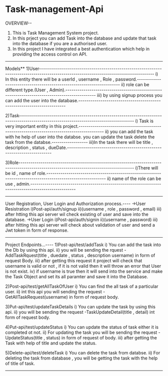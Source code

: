 # Task-management-Api

OVERVIEW--
1) This is Task Management System project.
2) In this prject you can add Task into the database and update that task into the database if you are a authorised user.
3) In this project I have integrated a best authentication which help in providing the access control on API.

----------------------------------------------------------------------------------------------------------------------------------------------
Models**
1)User---------------------------------------------------------------------------------------------------------------------------------------
  i) In this entity there will be a userId , username , Role , password.---------------------------------------------------------------------
  ii) role can be different type.(User , Admin).---------------------------------------------------------------------------------------------
  iii) by using signup process you can add the user into the database.-----------------------------------------------------------------------

2)Task---------------------------------------------------------------------------------------------------------------------------------------
  i) Task is very important entity in this project.------------------------------------------------------------------------------------------
  ii) you can add the task with he help of user into the databse. you can update the task delete the task from the databse.------------------
  iii)In the task there will be title , description , status , dueDate.----------------------------------------------------------------------

3)Role---------------------------------------------------------------------------------------------------------------------------------------
 i)There will be id , name of role.-----------------------------------------------------------------------------------------------------------
 ii) name of the role can be use , admin.----------------------------------------------------------------------------------------------------
 
 ----------------------------------------------------------------------------------------------------------------------------------------------

User Registration, User Login and Authorization process.----
->User Resistration
  i)Post-api/auth/signup
  ii)(username , role , password , email)
  iii) after htting this api server wil check existing of user and save into the database.
->User Login
  i)Post-api/auth/signin
  ii)(username , password)
  iii) after hitting this api server will check about validation of user and send a Jwt token in form of response.
  
--------------------------------------------------------------------------------------------------------------------------------------------------
Project Endpoints...----
  1)Post-api/test/addTask
    i) You can add the task into the Db by using this api. 
    ii) you will be sending the rquest -AddTaskRquest(title , duedate , status , description username) in form of request  Body.
    iii) after getting this request it project will check that username is valid or not , if it is not valid then it will throw an error that User is not exist.
    iv) if username is true then it will send into the service and make the Task Object and set its all paramter and save it into the Database.

  2)Post-api/test/getAllTaskOfUser
    i) You can find the all task of a particular user.
    ii) int this api you will sending the request -GetAllTaskRequest(username) in form of  request body.

  3)Put-api/test/updateTaskDetails
    i) You can update the task by using this api.
    ii) you will be sending the request -TaskUpdateDetail(title , detail) int form of request body.

  4)Put-api/test/updateStatus
    i) You can update the status of task either it is completed ot not.
    ii) For updating the task you will be sending the request -UpdateStatus(title , status) in form of request of body.
    iii) after getting the Task with help of title and update the status.

  5)Delete-api/test/deleteTask
    i) You can delete the task from databse.
    ii) For deleting the task from database , you will be getting the task with the help of title of task.
  
  --------------------------------------------------------------------------------------------------------------------------------------------------------


